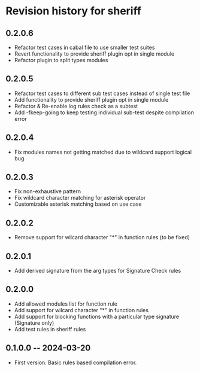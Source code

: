 # Revision history for sheriff

## 0.2.0.6
* Refactor test cases in cabal file to use smaller test suites
* Revert functionality to provide sheriff plugin opt in single module
* Refactor plugin to split types modules

## 0.2.0.5
* Refactor test cases to different sub test cases instead of single test file
* Add functionality to provide sheriff plugin opt in single module
* Refactor & Re-enable log rules check as a subtest
* Add -fkeep-going to keep testing individual sub-test despite compilation error

## 0.2.0.4
* Fix modules names not getting matched due to wildcard support logical bug

## 0.2.0.3
* Fix non-exhaustive pattern
* Fix wildcard character matching for asterisk operator
* Customizable asterisk matching based on use case

## 0.2.0.2
* Remove support for wilcard character "*" in function rules (to be fixed)

## 0.2.0.1
* Add derived signature from the arg types for Signature Check rules

## 0.2.0.0
* Add allowed modules list for function rule
* Add support for wilcard character "*" in function rules
* Add support for blocking functions with a particular type signature (Signature only)
* Add test rules in sheriff rules

## 0.1.0.0 -- 2024-03-20
* First version. Basic rules based compilation error.
